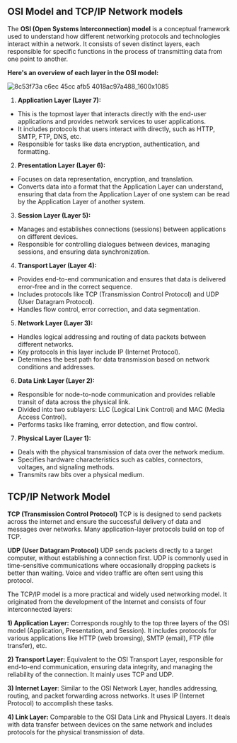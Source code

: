 ## OSI Model and TCP/IP Network models 


The **OSI (Open Systems Interconnection) model** is a conceptual framework used to understand how different networking protocols and technologies interact within a network. It consists of seven distinct layers, each responsible for specific functions in the process of transmitting data from one point to another.

**Here's an overview of each layer in the OSI model:**

![8c53f73a c6ec 45cc afb5 4018ac97a488_1600x1085](8c53f73a-c6ec-45cc-afb5-4018ac97a488_1600x1085.png)

1) **Application Layer (Layer 7):**

* This is the topmost layer that interacts directly with the end-user applications and provides network services to user applications. 
* It includes protocols that users interact with directly, such as HTTP, SMTP, FTP, DNS, etc. 
* Responsible for tasks like data encryption, authentication, and formatting. 

2) **Presentation Layer (Layer 6):**

* Focuses on data representation, encryption, and translation. 
* Converts data into a format that the Application Layer can understand, ensuring that data from the Application Layer of one system can be read by the Application Layer of another system. 

3) **Session Layer (Layer 5):**

* Manages and establishes connections (sessions) between applications on different devices. 
* Responsible for controlling dialogues between devices, managing sessions, and ensuring data synchronization. 

4) **Transport Layer (Layer 4):**

* Provides end-to-end communication and ensures that data is delivered error-free and in the correct sequence. 
* Includes protocols like TCP (Transmission Control Protocol) and UDP (User Datagram Protocol). 
* Handles flow control, error correction, and data segmentation. 

5) **Network Layer (Layer 3):**

* Handles logical addressing and routing of data packets between different networks. 
* Key protocols in this layer include IP (Internet Protocol). 
* Determines the best path for data transmission based on network conditions and addresses. 

6) **Data Link Layer (Layer 2):**

* Responsible for node-to-node communication and provides reliable transit of data across the physical link. 
* Divided into two sublayers: LLC (Logical Link Control) and MAC (Media Access Control). 
* Performs tasks like framing, error detection, and flow control. 

7) **Physical Layer (Layer 1):**

* Deals with the physical transmission of data over the network medium. 
* Specifies hardware characteristics such as cables, connectors, voltages, and signaling methods. 
* Transmits raw bits over a physical medium. 


## **TCP/IP Network Model**

**TCP (Transmission Control Protocol)**
TCP is is designed to send packets across the internet and ensure the successful delivery of data and messages over networks. Many application-layer protocols build on top of TCP.

**UDP (User Datagram Protocol)**
UDP sends packets directly to a target computer, without establishing a connection first. UDP is commonly used in time-sensitive communications where occasionally dropping packets is better than waiting. Voice and video traffic are often sent using this protocol.


The TCP/IP model is a more practical and widely used networking model. It originated from the development of the Internet and consists of four interconnected layers:

**1) Application Layer:** Corresponds roughly to the top three layers of the OSI model (Application, Presentation, and Session). It includes protocols for various applications like HTTP (web browsing), SMTP (email), FTP (file transfer), etc.

**2) **Transport Layer**:** Equivalent to the OSI Transport Layer, responsible for end-to-end communication, ensuring data integrity, and managing the reliability of the connection. It mainly uses TCP and UDP.

**3) Internet Layer**: Similar to the OSI Network Layer, handles addressing, routing, and packet forwarding across networks. It uses IP (Internet Protocol) to accomplish these tasks.

**4) Link Layer:** Comparable to the OSI Data Link and Physical Layers. It deals with data transfer between devices on the same network and includes protocols for the physical transmission of data.


